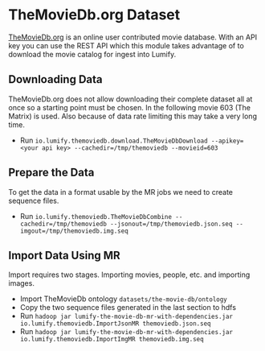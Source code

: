 # TheMovieDb.org Dataset

[TheMovieDb.org](http://www.themoviedb.org/) is an online user contributed movie database. With an API key you can use the 
REST API which this module takes advantage of to download the movie catalog for ingest into Lumify.

Downloading Data
----------------

TheMovieDb.org does not allow downloading their complete dataset all at once so a starting point must be chosen. In the following
movie 603 (The Matrix) is used. Also because of data rate limiting this may take a very long time.

* Run `io.lumify.themoviedb.download.TheMovieDbDownload --apikey=<your api key> --cachedir=/tmp/themoviedb --movieid=603`

Prepare the Data
----------------

To get the data in a format usable by the MR jobs we need to create sequence files.

* Run `io.lumify.themoviedb.TheMovieDbCombine --cachedir=/tmp/themoviedb --jsonout=/tmp/themoviedb.json.seq --imgout=/tmp/themoviedb.img.seq`

Import Data Using MR
--------------------

Import requires two stages. Importing movies, people, etc. and importing images.

* Import TheMovieDb ontology `datasets/the-movie-db/ontology`
* Copy the two sequence files generated in the last section to hdfs
* Run `hadoop jar lumify-the-movie-db-mr-with-dependencies.jar io.lumify.themoviedb.ImportJsonMR themoviedb.json.seq`
* Run `hadoop jar lumify-the-movie-db-mr-with-dependencies.jar io.lumify.themoviedb.ImportImgMR themoviedb.img.seq`
